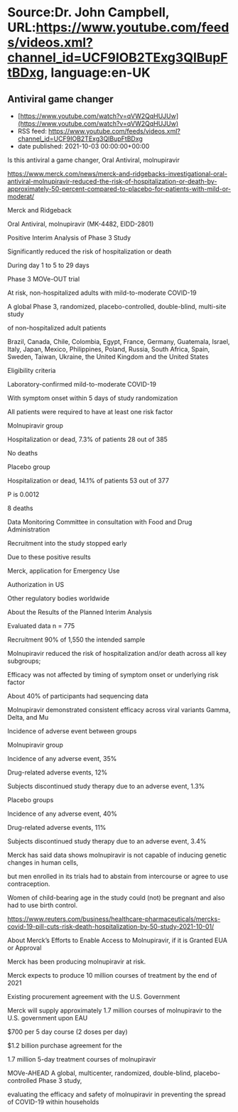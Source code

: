 # Source:Dr. John Campbell, URL:https://www.youtube.com/feeds/videos.xml?channel_id=UCF9IOB2TExg3QIBupFtBDxg, language:en-UK

## Antiviral game changer
 - [https://www.youtube.com/watch?v=qVW2QqHUJUw](https://www.youtube.com/watch?v=qVW2QqHUJUw)
 - RSS feed: https://www.youtube.com/feeds/videos.xml?channel_id=UCF9IOB2TExg3QIBupFtBDxg
 - date published: 2021-10-03 00:00:00+00:00

Is this antiviral a game changer, Oral Antiviral, molnupiravir 

https://www.merck.com/news/merck-and-ridgebacks-investigational-oral-antiviral-molnupiravir-reduced-the-risk-of-hospitalization-or-death-by-approximately-50-percent-compared-to-placebo-for-patients-with-mild-or-moderat/

Merck and Ridgeback

Oral Antiviral, molnupiravir (MK-4482, EIDD-2801)

Positive Interim Analysis of Phase 3 Study

Significantly reduced the risk of hospitalization or death

During day 1 to 5 to 29 days

Phase 3 MOVe-OUT trial 

At risk, non-hospitalized adults with mild-to-moderate COVID-19 

A global Phase 3, randomized, placebo-controlled, double-blind, multi-site study 

of non-hospitalized adult patients

Brazil, Canada, Chile, Colombia, Egypt, France, Germany, Guatemala, Israel, Italy, Japan, Mexico, Philippines, Poland, Russia, South Africa, Spain, Sweden, Taiwan, Ukraine, the United Kingdom and the United States

Eligibility criteria

Laboratory-confirmed mild-to-moderate COVID-19

With symptom onset within 5 days of study randomization

All patients were required to have at least one risk factor

Molnupiravir group

Hospitalization or dead, 7.3% of patients
28 out of 385

No deaths

Placebo group

Hospitalization or dead, 14.1% of patients
53 out of 377

P is 0.0012

8 deaths

Data Monitoring Committee in consultation with Food and Drug Administration

Recruitment into the study stopped early 

Due to these positive results

Merck, application for Emergency Use 

Authorization in US

Other regulatory bodies worldwide

About the Results of the Planned Interim Analysis

Evaluated data n = 775

Recruitment 90% of 1,550 the intended sample 

Molnupiravir reduced the risk of hospitalization and/or death across all key subgroups; 

Efficacy was not affected by timing of symptom onset or underlying risk factor

About 40% of participants had sequencing data

Molnupiravir demonstrated consistent efficacy across viral variants Gamma, Delta, and Mu

Incidence of adverse event between groups

Molnupiravir group

Incidence of any adverse event, 35%

Drug-related adverse events, 12%

Subjects discontinued study therapy due to an adverse event, 1.3%

Placebo groups

Incidence of any adverse event, 40%

Drug-related adverse events, 11%

Subjects discontinued study therapy due to an adverse event, 3.4%

Merck has said data shows molnupiravir is not capable of inducing genetic changes in human cells, 

but men enrolled in its trials had to abstain from intercourse or agree to use contraception. 

Women of child-bearing age in the study could (not) be pregnant and also had to use birth control.

https://www.reuters.com/business/healthcare-pharmaceuticals/mercks-covid-19-pill-cuts-risk-death-hospitalization-by-50-study-2021-10-01/

About Merck’s Efforts to Enable Access to Molnupiravir, if it is Granted EUA or Approval

Merck has been producing molnupiravir at risk. 

Merck expects to produce 10 million courses of treatment by the end of 2021

Existing procurement agreement with the U.S. Government

Merck will supply approximately 1.7 million courses of molnupiravir to the U.S. government upon EAU

$700 per 5 day course (2 doses per day)

$1.2 billion purchase agreement for the 

1.7 million 5-day treatment courses of molnupiravir 


MOVe-AHEAD
A global, multicenter, randomized, double-blind, placebo-controlled Phase 3 study, 

evaluating the efficacy and safety of molnupiravir in preventing the spread of COVID-19 within households

